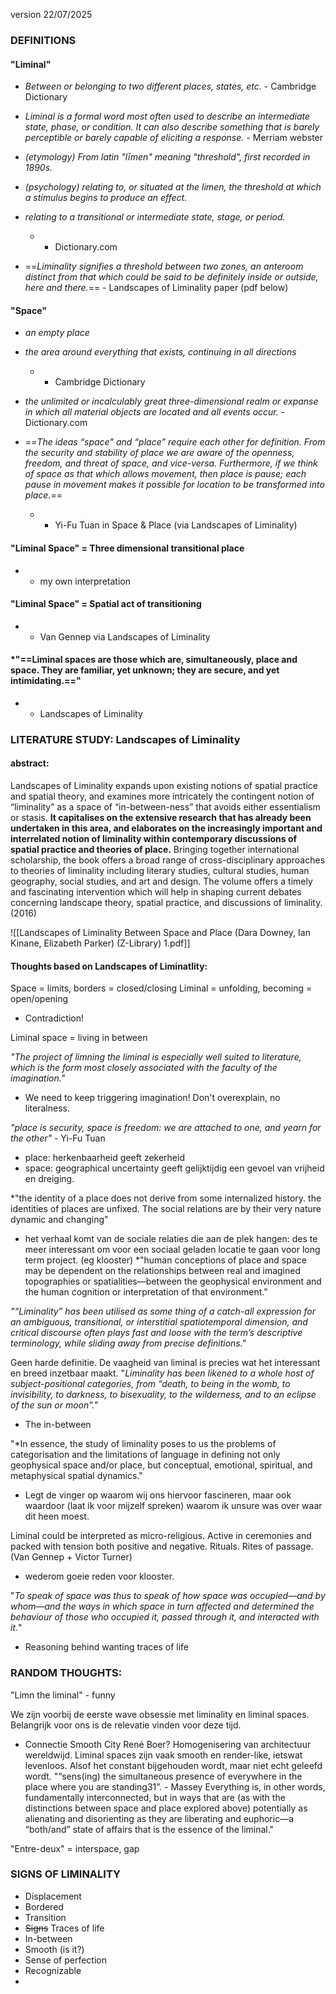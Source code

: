 version 22/07/2025
### DEFINITIONS
#### "Liminal"
- *Between or belonging to two different places, states, etc.* - Cambridge Dictionary

- *Liminal is a formal word most often used to describe an intermediate state, phase, or condition. It can also describe something that is barely perceptible or barely capable of eliciting a response.*  - Merriam webster

- *(etymology) From latin "līmen" meaning "threshold", first recorded in 1890s.* 
- *(psychology) relating to, or situated at the limen, the threshold at which a stimulus begins to produce an effect.*
- *relating to a transitional or intermediate state, stage, or period.*
	- - Dictionary.com

- ==*Liminality signifies a threshold between two zones, an anteroom distinct from that which could be said to be definitely inside or outside, here and there.*== - Landscapes of Liminality paper (pdf below)

#### "Space"
- *an empty place* 
- *the area around everything that exists, continuing in all directions*
	- - Cambridge Dictionary

- *the unlimited or incalculably great three-dimensional realm or expanse in which all material objects are located and all events occur.* - Dictionary.com

- ==*The ideas “space” and “place” require each other for definition. From the security and stability of place we are aware of the openness, freedom, and threat of space, and vice-versa. Furthermore, if we think of space as that which allows movement, then place is pause; each pause in movement makes it possible for location to be transformed into place.*==
	- - Yi-Fu Tuan in Space & Place (via Landscapes of Liminality)


#### "Liminal Space" = Three dimensional transitional place 
- - my own interpretation

#### "Liminal Space" = Spatial act of transitioning
- - Van Gennep via Landscapes of Liminality
#### *"==Liminal spaces are those which are, simultaneously, place and space. They are familiar, yet unknown; they are secure, and yet intimidating.==" 
- - Landscapes of Liminality


### LITERATURE STUDY: Landscapes of Liminality
#### abstract:
Landscapes of Liminality expands upon existing notions of spatial practice and spatial theory, and examines more intricately the contingent notion of “liminality” as a space of “in-between-ness” that avoids either essentialism or stasis. **It capitalises on the extensive research that has already been undertaken in this area, and elaborates on the increasingly important and interrelated notion of liminality within contemporary discussions of spatial practice and theories of place.** Bringing together international scholarship, the book offers a broad range of cross-disciplinary approaches to theories of liminality including literary studies, cultural studies, human geography, social studies, and art and design. The volume offers a timely and fascinating intervention which will help in shaping current debates concerning landscape theory, spatial practice, and discussions of liminality.
(2016)

![[Landscapes of Liminality Between Space and Place (Dara Downey, Ian Kinane, Elizabeth Parker) (Z-Library) 1.pdf]]

#### Thoughts based on Landscapes of Liminatlity:
Space = limits, borders = closed/closing
Liminal = unfolding, becoming = open/opening
- Contradiction!

Liminal space = living in between

*"The project of limning the liminal is especially well suited to literature, which is the form most closely associated with the faculty of the imagination."* 
- We need to keep triggering imagination! Don't overexplain, no literalness.

*"place is security, space is freedom: we are attached to one, and yearn for the other"* - Yi-Fu Tuan
- place: herkenbaarheid geeft zekerheid
- space: geographical uncertainty geeft gelijktijdig een gevoel van vrijheid en dreiging.

*"the identity of a place does not derive from some internalized history. the identities of places are unfixed. The social relations are by their very nature dynamic and changing"
- het verhaal komt van de sociale relaties die aan de plek hangen: des te meer interessant om voor een sociaal geladen locatie te gaan voor long term project. (eg klooster)
*"human conceptions of place and
space may be dependent on the relationships between real and imagined topographies or spatialities—between the geophysical environment and the human cognition or interpretation of that environment."

*"“Liminality” has been utilised as some thing of a catch-all expression for an ambiguous, transitional, or interstitial
spatiotemporal dimension, and critical discourse often plays fast and
loose with the term’s descriptive terminology, while sliding away from
precise definitions."*

Geen harde definitie. De vaagheid van liminal is precies wat het interessant en breed inzetbaar maakt.
"*Liminality has been likened to a whole host of subject-positional categories, from “death, to being in the womb, to invisibility, to darkness, to bisexuality, to the wilderness, and to an eclipse of the sun or moon”."*
- The in-between

"*In essence, the study of liminality poses to us the problems of categorisation and the limitations of language in defining not only geophysical space and/or place, but conceptual, emotional, spiritual, and metaphysical spatial dynamics."
- Legt de vinger op waarom wij ons hiervoor fascineren, maar ook waardoor (laat ik voor mijzelf spreken) waarom ik unsure was over waar dit heen moest.

Liminal could be interpreted as micro-religious. Active in ceremonies and packed with tension both positive and negative. Rituals. Rites of passage. (Van Gennep + Victor Turner)
- wederom goeie reden voor klooster.

"*To speak of space was thus to speak of how space was occupied—and by whom—and the ways in which space in turn affected and determined the behaviour of those who occupied it, passed through it, and interacted with it.*"
- Reasoning behind wanting traces of life



### RANDOM THOUGHTS:
"Limn the liminal" - funny

We zijn voorbij de eerste wave obsessie met liminality en liminal spaces. Belangrijk voor ons is de relevatie vinden voor deze tijd.
- Connectie Smooth City René Boer? Homogenisering van architectuur wereldwijd. Liminal spaces zijn vaak smooth en render-like, ietswat levenloos. Alsof het constant bijgehouden wordt, maar niet echt geleefd wordt. 
"“sens(ing) the simultaneous presence of everywhere in the place where
you are standing31”. - Massey
Everything is, in other words, fundamentally interconnected,
but in ways that are (as with the distinctions between space
and place explored above) potentially as alienating and disorienting as
they are liberating and euphoric—a “both/and” state of affairs that is the
essence of the liminal."

"Entre-deux" = interspace, gap

###  SIGNS OF LIMINALITY
- Displacement
- Bordered
- Transition 
- ~~Signs~~ Traces of life
- In-between
- Smooth (is it?)
- Sense of perfection
- Recognizable
- 